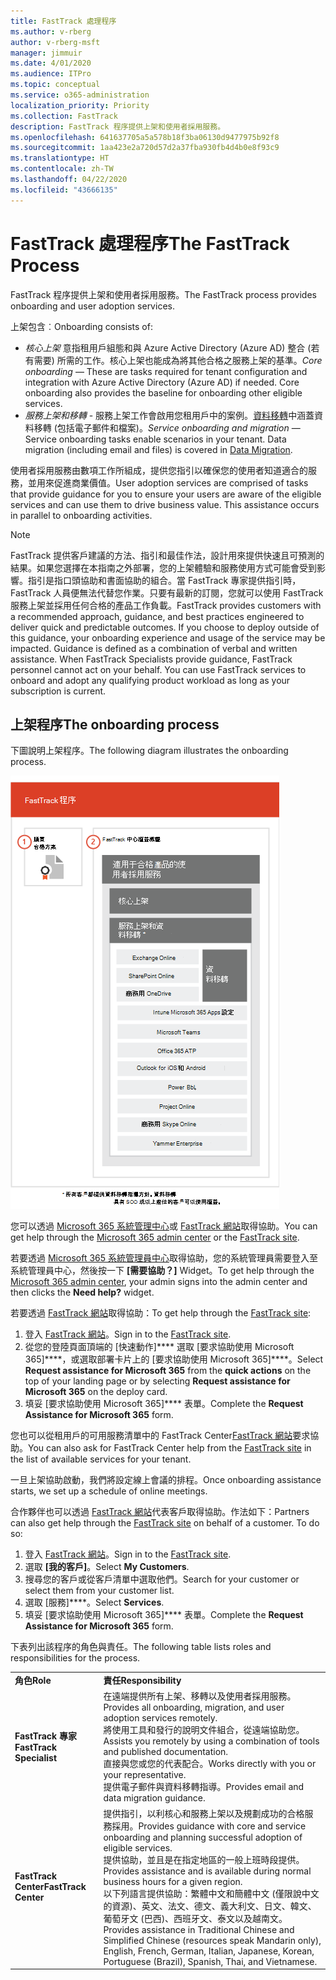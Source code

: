 ```yaml
---
title: FastTrack 處理程序
ms.author: v-rberg
author: v-rberg-msft
manager: jimmuir
ms.date: 4/01/2020
ms.audience: ITPro
ms.topic: conceptual
ms.service: o365-administration
localization_priority: Priority
ms.collection: FastTrack
description: FastTrack 程序提供上架和使用者採用服務。
ms.openlocfilehash: 641637705a5a578b18f3ba06130d9477975b92f8
ms.sourcegitcommit: 1aa423e2a720d57d2a37fba930fb4d4b0e8f93c9
ms.translationtype: HT
ms.contentlocale: zh-TW
ms.lasthandoff: 04/22/2020
ms.locfileid: "43666135"
---
```

# <a name="the-fasttrack-process"></a><span data-ttu-id="448c5-103">FastTrack 處理程序</span><span class="sxs-lookup"><span data-stu-id="448c5-103">The FastTrack Process</span></span>

<span data-ttu-id="448c5-104">FastTrack 程序提供上架和使用者採用服務。</span><span class="sxs-lookup"><span data-stu-id="448c5-104">The FastTrack process provides onboarding and user adoption services.</span></span> 
  
<span data-ttu-id="448c5-105">上架包含︰</span><span class="sxs-lookup"><span data-stu-id="448c5-105">Onboarding consists of:</span></span>
  
- <span data-ttu-id="448c5-p101">*核心上架*  意指租用戶組態和與 Azure Active Directory (Azure AD) 整合 (若有需要) 所需的工作。核心上架也能成為將其他合格之服務上架的基準。</span><span class="sxs-lookup"><span data-stu-id="448c5-p101">*Core onboarding* — These are tasks required for tenant configuration and integration with Azure Active Directory (Azure AD) if needed. Core onboarding also provides the baseline for onboarding other eligible services.</span></span> 
- <span data-ttu-id="448c5-p102">*服務上架和移轉* - 服務上架工作會啟用您租用戶中的案例。[資料移轉](O365-data-migration.md)中涵蓋資料移轉 (包括電子郵件和檔案)。</span><span class="sxs-lookup"><span data-stu-id="448c5-p102">*Service onboarding and migration* — Service onboarding tasks enable scenarios in your tenant. Data migration (including email and files) is covered in [Data Migration](O365-data-migration.md).</span></span> 
    
<span data-ttu-id="448c5-p103">使用者採用服務由數項工作所組成，提供您指引以確保您的使用者知道適合的服務，並用來促進商業價值。</span><span class="sxs-lookup"><span data-stu-id="448c5-p103">User adoption services are comprised of tasks that provide guidance for you to ensure your users are aware of the eligible services and can use them to drive business value. This assistance occurs in parallel to onboarding activities.</span></span>
  
> [!NOTE]
> <span data-ttu-id="448c5-p104">FastTrack 提供客戶建議的方法、指引和最佳作法，設計用來提供快速且可預測的結果。如果您選擇在本指南之外部署，您的上架體驗和服務使用方式可能會受到影響。指引是指口頭協助和書面協助的組合。當 FastTrack 專家提供指引時，FastTrack 人員便無法代替您作業。只要有最新的訂閱，您就可以使用 FastTrack 服務上架並採用任何合格的產品工作負載。</span><span class="sxs-lookup"><span data-stu-id="448c5-p104">FastTrack provides customers with a recommended approach, guidance, and best practices engineered to deliver quick and predictable outcomes. If you choose to deploy outside of this guidance, your onboarding experience and usage of the service may be impacted. Guidance is defined as a combination of verbal and written assistance. When FastTrack Specialists provide guidance, FastTrack personnel cannot act on your behalf. You can use FastTrack services to onboard and adopt any qualifying product workload as long as your subscription is current.</span></span> 
  
## <a name="the-onboarding-process"></a><span data-ttu-id="448c5-117">上架程序</span><span class="sxs-lookup"><span data-stu-id="448c5-117">The onboarding process</span></span>

<span data-ttu-id="448c5-118">下圖說明上架程序。</span><span class="sxs-lookup"><span data-stu-id="448c5-118">The following diagram illustrates the onboarding process.</span></span>
  
![使用上架權益的時間表](media/o365-onboarding-timeline-m365-apps.png)
  
<span data-ttu-id="448c5-120">您可以透過 [Microsoft 365 系統管理中心](https://go.microsoft.com/fwlink/?linkid=2032704)或 [FastTrack 網站](https://go.microsoft.com/fwlink/?linkid=780698)取得協助。</span><span class="sxs-lookup"><span data-stu-id="448c5-120">You can get help through the [Microsoft 365 admin center](https://go.microsoft.com/fwlink/?linkid=2032704) or the [FastTrack site](https://go.microsoft.com/fwlink/?linkid=780698).</span></span> 

<span data-ttu-id="448c5-121">若要透過 [Microsoft 365 系統管理員中心](https://go.microsoft.com/fwlink/?linkid=2032704)取得協助，您的系統管理員需要登入至系統管理員中心，然後按一下 **[需要協助？]** Widget。</span><span class="sxs-lookup"><span data-stu-id="448c5-121">To get help through the [Microsoft 365 admin center](https://go.microsoft.com/fwlink/?linkid=2032704), your admin signs into the admin center and then clicks the **Need help?** widget.</span></span> 

<span data-ttu-id="448c5-122">若要透過 [FastTrack 網站](https://go.microsoft.com/fwlink/?linkid=780698)取得協助：</span><span class="sxs-lookup"><span data-stu-id="448c5-122">To get help through the [FastTrack site](https://go.microsoft.com/fwlink/?linkid=780698):</span></span> 
1.    <span data-ttu-id="448c5-123">登入 [FastTrack 網站](https://go.microsoft.com/fwlink/?linkid=780698)。</span><span class="sxs-lookup"><span data-stu-id="448c5-123">Sign in to the [FastTrack site](https://go.microsoft.com/fwlink/?linkid=780698).</span></span> 
2.    <span data-ttu-id="448c5-124">從您的登陸頁面頂端的 [快速動作]\*\*\*\* 選取 [要求協助使用 Microsoft 365]\*\*\*\*，或選取部署卡片上的 [要求協助使用 Microsoft 365]\*\*\*\*。</span><span class="sxs-lookup"><span data-stu-id="448c5-124">Select **Request assistance for Microsoft 365** from the **quick actions** on the top of your landing page or by selecting **Request assistance for Microsoft 365** on the deploy card.</span></span>
3.    <span data-ttu-id="448c5-125">填妥 [要求協助使用 Microsoft 365]\*\*\*\* 表單。</span><span class="sxs-lookup"><span data-stu-id="448c5-125">Complete the **Request Assistance for Microsoft 365** form.</span></span> 
  
 <span data-ttu-id="448c5-126">您也可以從租用戶的可用服務清單中的 FastTrack Center[FastTrack 網站](https://go.microsoft.com/fwlink/?linkid=780698)要求協助。</span><span class="sxs-lookup"><span data-stu-id="448c5-126">You can also ask for FastTrack Center help from the [FastTrack site](https://go.microsoft.com/fwlink/?linkid=780698) in the list of available services for your tenant.</span></span> 
    
 <span data-ttu-id="448c5-127">一旦上架協助啟動，我們將設定線上會議的排程。</span><span class="sxs-lookup"><span data-stu-id="448c5-127">Once onboarding assistance starts, we set up a schedule of online meetings.</span></span>
    
<span data-ttu-id="448c5-p105">合作夥伴也可以透過 [FastTrack 網站](https://go.microsoft.com/fwlink/?linkid=780698)代表客戶取得協助。作法如下：</span><span class="sxs-lookup"><span data-stu-id="448c5-p105">Partners can also get help through the [FastTrack site](https://go.microsoft.com/fwlink/?linkid=780698) on behalf of a customer. To do so:</span></span>
1.    <span data-ttu-id="448c5-130">登入 [FastTrack 網站](https://go.microsoft.com/fwlink/?linkid=780698)。</span><span class="sxs-lookup"><span data-stu-id="448c5-130">Sign in to the [FastTrack site](https://go.microsoft.com/fwlink/?linkid=780698).</span></span> 
2.    <span data-ttu-id="448c5-131">選取 **[我的客戶]**。</span><span class="sxs-lookup"><span data-stu-id="448c5-131">Select **My Customers**.</span></span>
3.    <span data-ttu-id="448c5-132">搜尋您的客戶或從客戶清單中選取他們。</span><span class="sxs-lookup"><span data-stu-id="448c5-132">Search for your customer or select them from your customer list.</span></span>
4.    <span data-ttu-id="448c5-133">選取 [服務]\*\*\*\*。</span><span class="sxs-lookup"><span data-stu-id="448c5-133">Select **Services**.</span></span>
5.    <span data-ttu-id="448c5-134">填妥 [要求協助使用 Microsoft 365]\*\*\*\* 表單。</span><span class="sxs-lookup"><span data-stu-id="448c5-134">Complete the **Request Assistance for Microsoft 365** form.</span></span> 

<span data-ttu-id="448c5-135">下表列出該程序的角色與責任。</span><span class="sxs-lookup"><span data-stu-id="448c5-135">The following table lists roles and responsibilities for the process.</span></span>
    
|||
|:-----|:-----|
|<span data-ttu-id="448c5-136">**角色**</span><span class="sxs-lookup"><span data-stu-id="448c5-136">**Role**</span></span> <br/> |<span data-ttu-id="448c5-137">**責任**</span><span class="sxs-lookup"><span data-stu-id="448c5-137">**Responsibility**</span></span> <br/> |
|<span data-ttu-id="448c5-138">**FastTrack 專家**</span><span class="sxs-lookup"><span data-stu-id="448c5-138">**FastTrack Specialist**</span></span> <br/> |<span data-ttu-id="448c5-139">在遠端提供所有上架、移轉以及使用者採用服務。</span><span class="sxs-lookup"><span data-stu-id="448c5-139">Provides all onboarding, migration, and user adoption services remotely.</span></span>  <br/> <span data-ttu-id="448c5-140">將使用工具和發行的說明文件組合，從遠端協助您。</span><span class="sxs-lookup"><span data-stu-id="448c5-140">Assists you remotely by using a combination of tools and published documentation.</span></span> <br/> <span data-ttu-id="448c5-141">直接與您或您的代表配合。</span><span class="sxs-lookup"><span data-stu-id="448c5-141">Works directly with you or your representative.</span></span> <br/> <span data-ttu-id="448c5-142">提供電子郵件與資料移轉指導。</span><span class="sxs-lookup"><span data-stu-id="448c5-142">Provides email and data migration guidance.</span></span>|
|<span data-ttu-id="448c5-143">**FastTrack Center**</span><span class="sxs-lookup"><span data-stu-id="448c5-143">**FastTrack Center**</span></span>  <br/> |<span data-ttu-id="448c5-144">提供指引，以利核心和服務上架以及規劃成功的合格服務採用。</span><span class="sxs-lookup"><span data-stu-id="448c5-144">Provides guidance with core and service onboarding and planning successful adoption of eligible services.</span></span>  <br/> <span data-ttu-id="448c5-145">提供協助，並且是在指定地區的一般上班時段提供。</span><span class="sxs-lookup"><span data-stu-id="448c5-145">Provides assistance and is available during normal business hours for a given region.</span></span> <br/> <span data-ttu-id="448c5-146">以下列語言提供協助：繁體中文和簡體中文 (僅限說中文的資源)、英文、法文、德文、義大利文、日文、韓文、葡萄牙文 (巴西)、西班牙文、泰文以及越南文。</span><span class="sxs-lookup"><span data-stu-id="448c5-146">Provides assistance in Traditional Chinese and Simplified Chinese (resources speak Mandarin only), English, French, German, Italian, Japanese, Korean, Portuguese (Brazil), Spanish, Thai, and Vietnamese.</span></span>|
